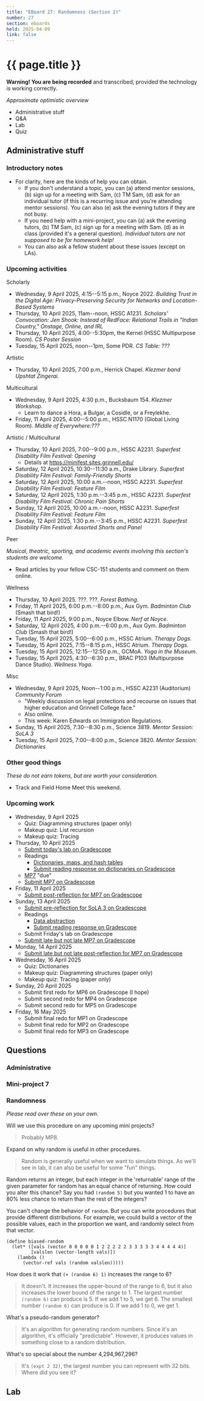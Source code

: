 ```yaml
---
title: "EBoard 27: Randomness (Section 2)"
number: 27
section: eboards
held: 2025-04-09
link: false
---
```

# {{ page.title }}

**Warning! You are being recorded** and transcribed, provided the technology
is working correctly.

_Approximate optimistic overview_

* Administrative stuff 
* Q&A
* Lab
* Quiz

Administrative stuff
--------------------

### Introductory notes

* For clarity, here are the kinds of help you can obtain.
    * If you don't understand a topic, you can (a) attend mentor sessions,
      (b) sign up for a meeting with Sam, (c) TM Sam, (d) ask for an
      individual tutor (if this is a recurring issue and you're attending
      mentor sessions). You can also (e) ask the evening tutors if they are
      not busy. 
    * If you need help with a mini-project, you can (a) ask the evening
      tutors, (b) TM Sam, (c) sign up for a meeting with Sam. (d) as
      in class (provided it's a general question). _Individual tutors are
      not supposed to be for homework help!_
    * You can also ask a fellow student about these issues (except on
      LAs).

### Upcoming activities

Scholarly

* Wednesday, 9 April 2025, 4:15--5:15 p.m., Noyce 2022.
  _Building Trust in the Digital Age: Privacy-Preserving Security 
   for Networks and Location-Based Systems_
* Thursday, 10 April 2025, 11am--noon, HSSC A1231.
  _Scholars' Convocation: Jen Shook: Instead of RedFace: Relational Trails in "Indian Country," Onstage, Online, and IRL_
* Thursday, 10 April 2025, 4:00--5:30pm, the Kernel (HSSC Multipurpose Room).
  _CS Poster Session_
* Tuesday, 15 April 2025, noon--1pm, Some PDR.
  _CS Table: ???_

Artistic

* Thursday, 10 April 2025, 7:00 p.m., Herrick Chapel.
  _Klezmer band Upshtat Zingerai._

Multicultural

* Wednesday, 9 April 2025, 4:30 p.m., Bucksbaum 154.
  _Klezmer Workshop_. 
    * Learn to dance a Hora, a Bulgar, a Cosidle, or a Freylekhe.
* Friday, 11 April 2025, 4:00--5:00 p.m., HSSC N1170 (Global Living Room).
  _Middle of Everywhere:???_

Artistic / Multicultural

* Thursday, 10 April 2025, 7:00--9:00 p.m., HSSC A2231.
  _Superfest Disability Film Festival: Opening_
     * Details at <https://minifest.sites.grinnell.edu/>
* Saturday, 12 April 2025, 10:30--11:30 a.m., Drake Library.
  _Superfest Disability Film Festival: Family-Friendly Shorts_
* Saturday, 12 April 2025, 10:00 a.m.--noon, HSSC A2231.
  _Superfest Disability Film Festival: Feature Film_
* Saturday, 12 April 2025, 1:30 p.m.--3:45 p.m., HSSC A2231.
  _Superfest Disability Film Festival: Chronic Pain Shorts_
* Sunday, 12 April 2025, 10:00 a.m.--noon, HSSC A2231.
  _Superfest Disability Film Festival: Feature Film_
* Sunday, 12 April 2025, 1:30 p.m.--3:45 p.m., HSSC A2231.
  _Superfest Disability Film Festival: Assorted Shorts and Panel_ 

Peer

_Musical, theatric, sporting, and academic events involving this section's
students are welcome._

* Read articles by your fellow CSC-151 students and comment on them online.

Wellness

* Thursday, 10 April 2025. ???. ???.
  _Forest Bathing._
* Friday, 11 April 2025, 6:00 p.m.--8:00 p.m., Aux Gym.
  _Badminton Club_ (Smash that bird!)
* Friday, 11 April 2025, 9:00 p.m., Noyce Elbow.
  _Nerf at Noyce_.
* Saturday, 12 April 2025, 4:00 p.m.--6:00 p.m., Aux Gym.
  _Badminton Club_ (Smash that bird!)
* Tuesday, 15 April 2025, 5:00--6:00 p.m., HSSC Atrium.
  _Therapy Dogs_.
* Tuesday, 15 April 2025, 7:15--8:15 p.m., HSSC Atrium.
  _Therapy Dogs_.
* Tuesday, 15 April 2025, 12:15--12:50 p.m., GCMoA.
  _Yoga in the Museum_.
* Tuesday, 15 April 2025, 4:30--6:30 p.m., 
  BRAC P103 (Multipurpose Dance Studio).
  _Wellness Yoga_.

Misc

* Wednesday, 9 April 2025, Noon--1:00 p.m., HSSC A2231 (Auditorium)
  _Community Forum_
    * "Weekly discussion on legal protections and recourse on issues 
      that higher education and Grinnell College face."
    * Also online.
    * This week: Karen Edwards on Immigration Regulations.
* Sunday, 15 April 2025, 7:30--8:30 p.m., Science 3819. 
  _Mentor Session: SoLA 3_
* Tuesday, 15 April 2025, 7:00--8:00 p.m., Science 3820.
  _Mentor Session: Dictionaries_

### Other good things

_These do not earn tokens, but are worth your consideration._

* Track and Field Home Meet this weekend.

### Upcoming work

* Wednesday, 9 April 2025
    * Quiz: Diagramming structures (paper only)
    * Makeup quiz: List recursion
    * Makeup quiz: Tracing
* Thursday, 10 April 2025
    * [Submit today's lab on Gradescope](https://www.gradescope.com/courses/948769/assignments/6059345)
    * Readings
        * [Dictionaries, maps, and hash tables](../readings/hash-tables)
        * [Submit reading response on dictionaries on Gradescope](https://www.gradescope.com/courses/948769/assignments/6047029)
    * [MP7](../mps/mp07) "due"
    * [Submit MP7 on Gradescope](https://www.gradescope.com/courses/948769/assignments/6036267)
* Friday, 11 April 2025
    * [Submit post-reflection for MP7 on Gradescope](https://www.gradescope.com/courses/948769/assignments/6043508)
* Sunday, 13 April 2025
    * [Submit pre-reflection for SoLA 3 on Gradescope](https://www.gradescope.com/courses/948769/assignments/6059333)
    * Readings 
        * [Data abstraction](../readings/data-abstraction)
        * [Submit reading response on Gradescope](https://www.gradescope.com/courses/948769/assignments/6059340)
    * Submit Friday's lab on Gradescope
    * [Submit late but not late MP7 on Gradescope](https://www.gradescope.com/courses/948769/assignments/6036267)
* Monday, 14 April 2025
    * [Submit late but not late post-reflection for MP7 on Gradescope](https://www.gradescope.com/courses/948769/assignments/6043508)
* Wednesday, 16 April 2025 
    * Quiz: Dictionaries
    * Makeup quiz: Diagramming structures (paper only)
    * Makeup quiz: Tracing (paper only)
* Sunday, 20 April 2025
    * Submit first redo for MP6 on Gradescope (I hope)
    * Submit second redo for MP4 on Gradescope
    * Submit second redo for MP5 on Gradescope
* Friday, 16 May 2025
    * Submit final redo for MP1 on Gradescope
    * Submit final redo for MP2 on Gradescope
    * Submit final redo for MP3 on Gradescope

Questions
---------

### Administrative

### Mini-project 7

### Randomness

_Please read over these on your own._

Will we use this procedure on any upcoming mini projects?

> Probably MP8.

Expand on why random is useful in other procedures.

> Random is generally useful when we want to simulate things. As
  we'll see in lab, it can also be useful for some "fun" things.  

Random returns an integer, but each integer in the 'returnable' range of the given parameter for random has an equal chance of returning. How could you alter this chance? Say you had `(random 5)` but you wanted 1 to have an 80% less chance to return than the rest of the integers?

You can't change the behavior of `random`. But you can write procedures that provide different distributions. For example, we could build a vector of the possible values, each in the proportion we want, and randomly select from that vector.

```
(define biased-random
  (let* ([vals (vector 0 0 0 0 0 1 2 2 2 2 2 3 3 3 3 3 4 4 4 4 4)]
         [valslen (vector-length vals)])
    (lambda ()
      (vector-ref vals (random valslen)))))
```

How does it work that `(+ (random 6) 1)` increases the range to 6?

> It doesn't. It increases the upper-bound of the range to 6, but it
  also increases the lower bound of the range to 1. The largest number
  `(random 6)` can produce is 5. If we add 1 to 5, we get 6. The
  smallest number `(random 6)` can produce is 0. If we add 1 to 0, we
  get 1.

What's a pseudo-random generator?

> It's an algorithm for generating random numbers. Since it's an
  algorithm, it's officially "predictable". However, it produces
  values in something close to a random distribution.

What's so special about the number 4,294,967,296?

> It's `(expt 2 32)`, the largest number you can represent with 32 bits. Where did you see it?

Lab
---

